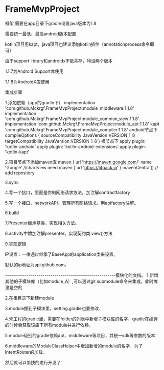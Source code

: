 # FrameMvpProject
框架
需要在app目录下gradle设置java版本为1.8

需要统一最低、最高android版本配置

kotlin项目用kapt，java项目也建议添加kotlin插件（annotationprocess命令即可）

由于support library和androidx不能共存，特设两个版本

1.1.7为Android Support库使用

1.1.8为AndroidX库使用

集成步骤

1.添加依赖（app的gradle下）
implementation 'com.github.Mckrgf.FrameMvpProject:module_middleware:1.1.8'
implementation 'com.github.Mckrgf.FrameMvpProject:module_common_view:1.1.8'
implementation 'com.github.Mckrgf.FrameMvpProject:module_apt:1.1.8'
kapt 'com.github.Mckrgf.FrameMvpProject:module_compiler:1.1.8'
android节点下
    compileOptions {
        sourceCompatibility JavaVersion.VERSION_1_8
        targetCompatibility JavaVersion.VERSION_1_8
    }
根节点下
apply plugin: 'kotlin-android'
apply plugin: 'kotlin-android-extensions'
apply plugin: 'kotlin-kapt'

2.项目节点下添加maven库
        maven {
            url 'https://maven.google.com/'
            name 'Google'
            //chartview need
            maven { url 'https://jitpack.io' }
            mavenCentral() // add repository
            
3.sync

4.写一个接口，里面是你的网络请求方法。加注解contractfactory

5.写一个接口，networkAPI。管理所有网络请求。用apifactory注解。

6.build

7.Presenter继承基类，实现相关方法。

8.activity中增加注解presenter。实现契约类.view()方法

9.实现逻辑

IP设置：一律通过继承了BaseApp的application类来设置。

默认的ip地址为api.github.com。


--------------------------------------------------------模块化的文档。
1.新增其他的子模块库（比如module_A）,可以通过git submodule命令来集成，此时库里是空的

2.在根目录下新建module

3.module挪到子模块里，setting.gradle也要修改.

4.壳工程的gradle里，需要在folder的列表中新增子模块库的名字，gradle在编译的时候会获取该库下所有module并进行依赖。

5.module级别的gradle依赖apt、middleware等项目，并统一sdk等参数的版本

6.middleware的ModuleClassHelper中增加新增的module的名字，为了IntentRouter的加载。

然后就可以愉快的进行开发了


